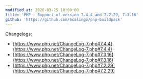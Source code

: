 ```yaml
---
modified_at: 2020-03-25 10:00:00
title: 'PHP - Support of version 7.4.4 and 7.2.29, 7.3.16'
github: 'https://github.com/Scalingo/php-buildpack'
---
```


Changelogs:

* [https://www.php.net/ChangeLog-7.php#7.4.4](https://www.php.net/ChangeLog-7.php#7.4.4)
* [https://www.php.net/ChangeLog-7.php#7.3.16](https://www.php.net/ChangeLog-7.php#7.3.16)
* [https://www.php.net/ChangeLog-7.php#7.2.29](https://www.php.net/ChangeLog-7.php#7.2.29)
